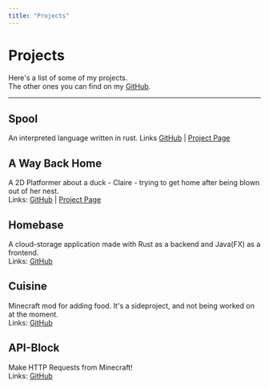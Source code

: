 ```yaml
---
title: "Projects"
---
```

# Projects
Here's a list of some of my projects. \
The other ones you can find on my [GitHub](https://github.com/SunkenPotato).

<hr>

## Spool
An interpreted language written in rust.
Links [GitHub](https://github.com/SunkenPotato/spool) | [Project Page](/spool)

## A Way Back Home
A 2D Platformer about a duck - Claire - trying to get home after being blown out of her nest. \
Links: [GitHub](https://github.com/SunkenPotato/A-way-back-home) | [Project Page](/awbh)

## Homebase
A cloud-storage application made with Rust as a backend and Java(FX) as a frontend. \
Links: [GitHub](https://github.com/SunkenPotato/Homebase)

## Cuisine
Minecraft mod for adding food. It's a sideproject, and not being worked on at the moment. \
Links: [GitHub](https://github.com/SunkenPotato/cuisine)

## API-Block
Make HTTP Requests from Minecraft! \
Links: [GitHub](https://github.com/SunkenPotato/apiblock)
